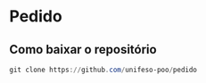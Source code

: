 # Pedido

## Como baixar o repositório

```powershell
git clone https://github.com/unifeso-poo/pedido
```




